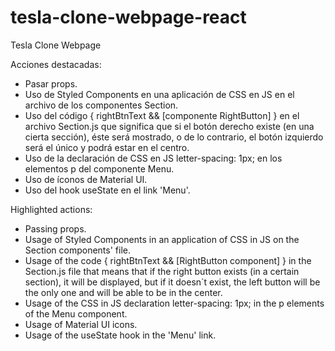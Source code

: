 # tesla-clone-webpage-react
Tesla Clone Webpage

Acciones destacadas:

- Pasar props.
- Uso de Styled Components en una aplicación de CSS en JS en el archivo de los componentes Section.
- Uso del código { rightBtnText && [componente RightButton] }
en el archivo Section.js que significa que si el botón derecho existe (en una cierta sección), éste será mostrado, o de lo contrario, el botón izquierdo será el único y podrá estar en el centro.
- Uso de la declaración de CSS en JS letter-spacing: 1px; en los elementos p del componente Menu.
- Uso de íconos de Material UI.
- Uso del hook useState en el link 'Menu'.

Highlighted actions:

- Passing props.
- Usage of Styled Components in an application of CSS in JS on the Section components' file.
- Usage of the code { rightBtnText && [RightButton component] }
in the Section.js file that means that if the right button exists (in a certain section), it will be displayed, but if it doesn´t exist, the left button will be the only one and will be able to be in the center.
- Usage of the CSS in JS declaration letter-spacing: 1px; in the p elements of the Menu component.
- Usage of Material UI icons.
- Usage of the useState hook in the 'Menu' link.
